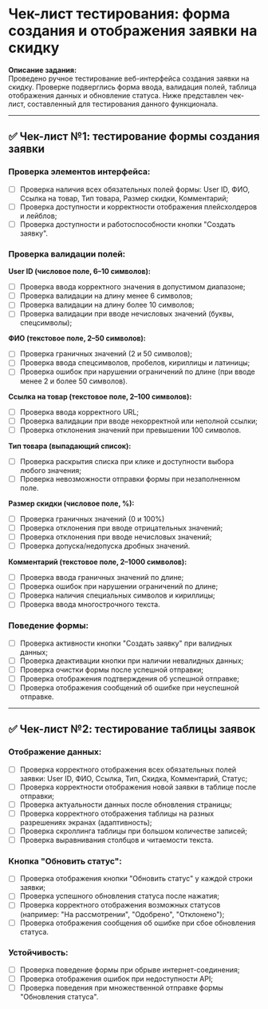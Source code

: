 
# Чек-лист тестирования: форма создания и отображения заявки на скидку

**Описание задания:**  
Проведено ручное тестирование веб-интерфейса создания заявки на скидку. Проверке подверглись форма ввода, валидация полей, таблица отображения данных и обновление статуса. Ниже представлен чек-лист, составленный для тестирования данного функционала.

---

## ✅ Чек-лист №1: тестирование формы создания заявки

### Проверка элементов интерфейса:
- [ ] Проверка наличия всех обязательных полей формы: User ID, ФИО, Ссылка на товар, Тип товара, Размер скидки, Комментарий;
- [ ] Проверка доступности и корректности отображения плейсхолдеров и лейблов;
- [ ] Проверка доступности и работоспособности кнопки "Создать заявку".

### Проверка валидации полей:

**User ID (числовое поле, 6–10 символов):**
- [ ] Проверка ввода корректного значения в допустимом диапазоне;
- [ ] Проверка валидации на длину менее 6 символов;
- [ ] Проверка валидации на длину более 10 символов;
- [ ] Проверка валидации при вводе нечисловых значений (буквы, спецсимволы);

**ФИО (текстовое поле, 2–50 символов):**
- [ ] Проверка граничных значений (2 и 50 символов);
- [ ] Проверка ввода спецсимволов, пробелов, кириллицы и латиницы;
- [ ] Проверка ошибок при нарушении ограничений по длине (при вводе менее 2 и более 50 символов).

**Ссылка на товар (текстовое поле, 2–100 символов):**
- [ ] Проверка ввода корректного URL;
- [ ] Проверка валидации при вводе некорректной или неполной ссылки;
- [ ] Проверка отклонения значений при превышении 100 символов.

**Тип товара (выпадающий список):**
- [ ] Проверка раскрытия списка при клике и доступности выбора любого значения;
- [ ] Проверка невозможности отправки формы при незаполненном поле.

**Размер скидки (числовое поле, %):**
- [ ] Проверка граничных значений (0 и 100%)
- [ ] Проверка отклонения при вводе отрицательных значений;
- [ ] Проверка отклонения при вводе нечисловых значений;
- [ ] Проверка допуска/недопуска дробных значений.

**Комментарий (текстовое поле, 2–1000 символов):**
- [ ] Проверка ввода граничных значений по длине;
- [ ] Проверка ошибок при нарушении ограничений по длине;
- [ ] Проверка наличия специальных символов и кириллицы;
- [ ] Проверка ввода многострочного текста.

### Поведение формы:
- [ ] Проверка активности кнопки "Создать заявку" при валидных данных;
- [ ] Проверка деактивации кнопки при наличии невалидных данных;
- [ ] Проверка очистки формы после успешной отправки;
- [ ] Проверка отображения подтверждения об успешной отправке;
- [ ] Проверка отображения сообщений об ошибке при неуспешной отправке.

---

## ✅ Чек-лист №2: тестирование таблицы заявок

### Отображение данных:
- [ ] Проверка корректного отображения всех обязательных полей заявки: User ID, ФИО, Ссылка, Тип, Скидка, Комментарий, Статус;
- [ ] Проверка корректности отображения новой заявки в таблице после отправки;
- [ ] Проверка актуальности данных после обновления страницы;
- [ ] Проверка корректного отображения таблицы на разных разрешениях экранах (адаптивность);
- [ ] Проверка скроллинга таблицы при большом количестве записей;
- [ ] Проверка выравнивания столбцов и читаемости текста.

### Кнопка "Обновить статус":
- [ ] Проверка отображения кнопки "Обновить статус" у каждой строки заявки;
- [ ] Проверка успешного обновления статуса после нажатия;
- [ ] Проверка корректного отображения возможных статусов (например: "На рассмотрении", "Одобрено", "Отклонено");
- [ ] Проверка отображения сообщения об ошибке при сбое обновления статуса.

### Устойчивость:
- [ ] Проверка поведение формы при обрыве интернет-соединения;
- [ ] Проверка отображения ошибок при недоступности API;
- [ ] Проверка поведения при множественной отправке формы "Обновления статуса".
